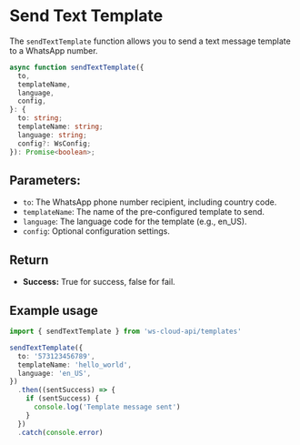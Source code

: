 # Send Text Template

[<Badge type="tip" text="api docs" />](https://developers.facebook.com/docs/whatsapp/cloud-api/guides/send-message-templates)

The `sendTextTemplate` function allows you to send a text message template to a WhatsApp number.

```ts
async function sendTextTemplate({
  to,
  templateName,
  language,
  config,
}: {
  to: string;
  templateName: string;
  language: string;
  config?: WsConfig;
}): Promise<boolean>;
```

## Parameters:

- `to`: The WhatsApp phone number recipient, including country code.
- `templateName`: The name of the pre-configured template to send.
- `language`: The language code for the template (e.g., en_US).
- `config`: Optional configuration settings.

## Return

- **Success:** True for success, false for fail.

## Example usage

```ts
import { sendTextTemplate } from 'ws-cloud-api/templates'

sendTextTemplate({
  to: '573123456789',
  templateName: 'hello_world',
  language: 'en_US',
})
  .then((sentSuccess) => {
    if (sentSuccess) {
      console.log('Template message sent')
    }
  })
  .catch(console.error)
```